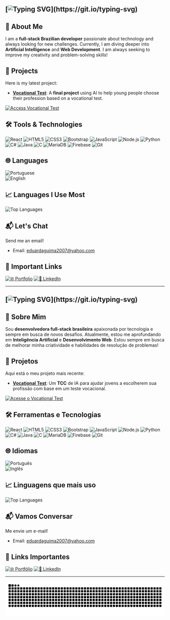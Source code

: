 ## [![Typing SVG](https://readme-typing-svg.demolab.com?font=Fira+Code&pause=1000&color=FF69B4&random=false&width=500&lines=Hello%2C+my+name+is+Eduarda+Guimarães!)](https://git.io/typing-svg)

## 🌱 About Me
I am a **full-stack Brazilian developer** passionate about technology and always looking for new challenges. Currently, I am diving deeper into **Artificial Intelligence** and **Web Development**. I am always seeking to improve my creativity and problem-solving skills!

## 🚀 Projects

Here is my latest project:

- **[Vocational Test](https://vocationaltest.com.br)**: A **final project** using AI to help young people choose their profession based on a vocational test.

[![Access Vocational Test](https://img.shields.io/badge/Access_the_Vocational_Test-FF5733?style=for-the-badge&logo=google-chrome&logoColor=white&logoWidth=20&color=FF5733)](https://vocationaltest.com.br)

## 🛠️ Tools & Technologies

![React](https://img.shields.io/badge/-React-61DAFB?style=flat&logo=react&logoColor=black)
![HTML5](https://img.shields.io/badge/-HTML5-E34F26?style=flat&logo=html5&logoColor=white)
![CSS3](https://img.shields.io/badge/-CSS3-1572B6?style=flat&logo=css3&logoColor=white)
![Bootstrap](https://img.shields.io/badge/-Bootstrap-563D7C?style=flat&logo=bootstrap&logoColor=white)
![JavaScript](https://img.shields.io/badge/-JavaScript-FFD700?style=flat&logo=javascript&logoColor=black)
![Node.js](https://img.shields.io/badge/-Node.js-339933?style=flat&logo=node.js&logoColor=white)
![Python](https://img.shields.io/badge/-Python-3776AB?style=flat&logo=python&logoColor=white)
![C#](https://img.shields.io/badge/-C%23-239120?style=flat&logo=c-sharp&logoColor=white)
![Java](https://img.shields.io/badge/-Java-007396?style=flat&logo=java&logoColor=white)
![C](https://img.shields.io/badge/-C-A8B9CC?style=flat&logo=c&logoColor=white)
![MariaDB](https://img.shields.io/badge/-MariaDB-003545?style=flat&logo=mariadb&logoColor=white)
![Firebase](https://img.shields.io/badge/-Firebase-FFCA28?style=flat&logo=firebase&logoColor=black)
![Git](https://img.shields.io/badge/-Git-F05032?style=flat&logo=git&logoColor=white)

## 🌐 Languages
![Portuguese](https://img.shields.io/badge/Portuguese-Native-00A86B?style=flat)<br>
![English](https://img.shields.io/badge/English-Advanced-0077B5?style=flat)

## 📈 Languages I Use Most

![Top Languages](https://github-readme-stats.vercel.app/api/top-langs/?username=eduarda-guimaraes&layout=compact&theme=radical)

## 📬 Let's Chat

Send me an email!

- Email: [eduardaguima2007@yahoo.com](mailto:eduardaguima2007@yahoo.com)

## 🔗 Important Links

[![🌐 Portfolio](https://img.shields.io/badge/View_Portfolio-000?style=for-the-badge&logo=vercel&logoColor=white)](https://eduarda-guimaraes.github.io/portfolio-pessoal)
[![💼 LinkedIn](https://img.shields.io/badge/Connect_on_LinkedIn-0A66C2?style=for-the-badge&logo=linkedin&logoColor=white)](https://www.linkedin.com/in/eduarda-guimarães-75a8462b1)

---

## [![Typing SVG](https://readme-typing-svg.demolab.com?font=Fira+Code&pause=1000&color=FF69B4&random=false&width=500&lines=Olá%2C+meu+nome+é+Eduarda+Guimarães!)](https://git.io/typing-svg)

## 🌱 Sobre Mim
Sou **desenvolvedora full-stack brasileira** apaixonada por tecnologia e sempre em busca de novos desafios. Atualmente, estou me aprofundando em **Inteligência Artificial** e **Desenvolvimento Web**. Estou sempre em busca de melhorar minha criatividade e habilidades de resolução de problemas!

## 🚀 Projetos

Aqui está o meu projeto mais recente:

- **[Vocational Test](https://vocationaltest.com.br)**: Um **TCC** de IA para ajudar jovens a escolherem sua profissão com base em um teste vocacional.

[![Acesse o Vocational Test](https://img.shields.io/badge/Acesse_o_Vocational_Test-FF5733?style=for-the-badge&logo=google-chrome&logoColor=white&logoWidth=20&color=FF5733)](https://vocationaltest.com.br)

## 🛠️ Ferramentas e Tecnologias

![React](https://img.shields.io/badge/-React-61DAFB?style=flat&logo=react&logoColor=black)
![HTML5](https://img.shields.io/badge/-HTML5-E34F26?style=flat&logo=html5&logoColor=white)
![CSS3](https://img.shields.io/badge/-CSS3-1572B6?style=flat&logo=css3&logoColor=white)
![Bootstrap](https://img.shields.io/badge/-Bootstrap-563D7C?style=flat&logo=bootstrap&logoColor=white)
![JavaScript](https://img.shields.io/badge/-JavaScript-FFD700?style=flat&logo=javascript&logoColor=black)
![Node.js](https://img.shields.io/badge/-Node.js-339933?style=flat&logo=node.js&logoColor=white)
![Python](https://img.shields.io/badge/-Python-3776AB?style=flat&logo=python&logoColor=white)
![C#](https://img.shields.io/badge/-C%23-239120?style=flat&logo=c-sharp&logoColor=white)
![Java](https://img.shields.io/badge/-Java-007396?style=flat&logo=java&logoColor=white)
![C](https://img.shields.io/badge/-C-A8B9CC?style=flat&logo=c&logoColor=white)
![MariaDB](https://img.shields.io/badge/-MariaDB-003545?style=flat&logo=mariadb&logoColor=white)
![Firebase](https://img.shields.io/badge/-Firebase-FFCA28?style=flat&logo=firebase&logoColor=black)
![Git](https://img.shields.io/badge/-Git-F05032?style=flat&logo=git&logoColor=white)

## 🌐 Idiomas
![Português](https://img.shields.io/badge/Português-Nativo-00A86B?style=flat)<br>
![Inglês](https://img.shields.io/badge/Inglês-Avançado-0077B5?style=flat)

## 📈 Linguagens que mais uso

![Top Languages](https://github-readme-stats.vercel.app/api/top-langs/?username=eduarda-guimaraes&layout=compact&theme=radical)

## 📬 Vamos Conversar

Me envie um e-mail!

- Email: [eduardaguima2007@yahoo.com](mailto:eduardaguima2007@yahoo.com)

## 🔗 Links Importantes

[![🌐 Portfólio](https://img.shields.io/badge/Ver_Portfólio_Pessoal-000?style=for-the-badge&logo=vercel&logoColor=white)](https://eduarda-guimaraes.github.io/portfolio-pessoal)
[![💼 LinkedIn](https://img.shields.io/badge/Conectar_no_LinkedIn-0A66C2?style=for-the-badge&logo=linkedin&logoColor=white)](https://www.linkedin.com/in/eduarda-guimarães-75a8462b1)

---

<picture>
  <source media="(prefers-color-scheme: dark)" srcset="https://raw.githubusercontent.com/eduarda-guimaraes/eduarda-guimaraes/output/github-contribution-grid-snake-dark.svg">
  <source media="(prefers-color-scheme: light)" srcset="https://raw.githubusercontent.com/eduarda-guimaraes/eduarda-guimaraes/output/github-contribution-grid-snake.svg">
  <img alt="github contribution grid snake animation" src="https://raw.githubusercontent.com/eduarda-guimaraes/eduarda-guimaraes/output/github-contribution-grid-snake.svg">
</picture>
